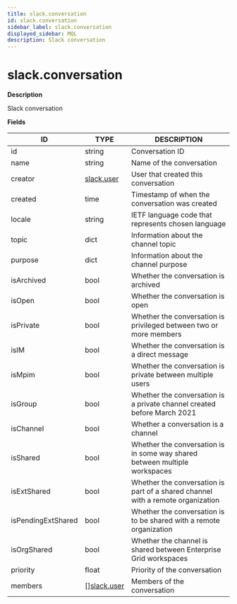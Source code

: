 ```yaml
---
title: slack.conversation
id: slack.conversation
sidebar_label: slack.conversation
displayed_sidebar: MQL
description: Slack conversation
---
```


# slack.conversation

**Description**

Slack conversation

**Fields**

| ID                 | TYPE                                  | DESCRIPTION                                                                     |
| ------------------ | ------------------------------------- | ------------------------------------------------------------------------------- |
| id                 | string                                | Conversation ID                                                                 |
| name               | string                                | Name of the conversation                                                        |
| creator            | [slack.user](slack.user.md)           | User that created this conversation                                             |
| created            | time                                  | Timestamp of when the conversation was created                                  |
| locale             | string                                | IETF language code that represents chosen language                              |
| topic              | dict                                  | Information about the channel topic                                             |
| purpose            | dict                                  | Information about the channel purpose                                           |
| isArchived         | bool                                  | Whether the conversation is archived                                            |
| isOpen             | bool                                  | Whether the conversation is open                                                |
| isPrivate          | bool                                  | Whether the conversation is privileged between two or more members              |
| isIM               | bool                                  | Whether the conversation is a direct message                                    |
| isMpim             | bool                                  | Whether the conversation is private between multiple users                      |
| isGroup            | bool                                  | Whether the conversation is a private channel created before March 2021         |
| isChannel          | bool                                  | Whether a conversation is a channel                                             |
| isShared           | bool                                  | Whether the conversation is in some way shared between multiple workspaces      |
| isExtShared        | bool                                  | Whether the conversation is part of a shared channel with a remote organization |
| isPendingExtShared | bool                                  | Whether the conversation is to be shared with a remote organization             |
| isOrgShared        | bool                                  | Whether the channel is shared between Enterprise Grid workspaces                |
| priority           | float                                 | Priority of the conversation                                                    |
| members            | &#91;&#93;[slack.user](slack.user.md) | Members of the conversation                                                     |
